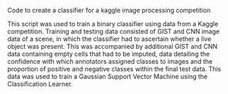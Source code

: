 Code to create a classifier for a kaggle image processing competition

This script was used to train a binary classifier using data from a Kaggle competition. Training and testing data consisted of GIST and CNN image data of a scene, in which the classifier had to ascertain whether a live object was present. This was accompanied by additional GIST and CNN data containing empty cells that had to be imputed, data detailing the confidence with which annotators assigned classes to images and the proportion of positive and negative classes within the final test data. This data was used to train a Gaussian Support Vector Machine using the Classification Learner.